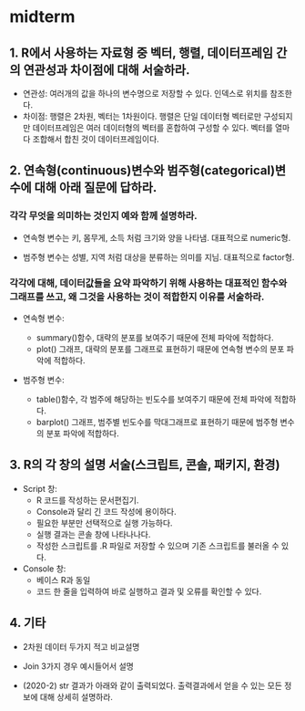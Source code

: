 # midterm

## 1. R에서 사용하는 자료형 중 벡터, 행렬, 데이터프레임 간의 연관성과 차이점에 대해 서술하라.

- 연관성:
여러개의 값을 하나의 변수명으로 저장할 수 있다.
인덱스로 위치를 참조한다.
- 차이점:
행렬은 2차원, 벡터는 1차원이다.
행렬은 단일 데이터형 벡터로만 구성되지만 데이터프레임은 여러 데이터형의 벡터를 혼합하여 구성할 수  있다.
벡터를 열마다 조합해서 합친 것이 데이터프레임이다.

## 2. 연속형(continuous)변수와 범주형(categorical)변수에 대해 아래 질문에 답하라.

### 각각 무엇을 의미하는 것인지 예와 함께 설명하라.

- 연속형 변수는 키, 몸무게, 소득 처럼 크기와 양을 나타냄. 대표적으로 numeric형.

- 범주형 변수는 성별, 지역 처럼 대상을 분류하는 의미를 지님. 대표적으로 factor형.

### 각각에 대해, 데이터값들을 요약 파악하기 위해 사용하는 대표적인 함수와 그래프를 쓰고, 왜 그것을 사용하는 것이 적합한지 이유를 서술하라.

- 연속형 변수:
    - summary()함수, 대략의 분포를 보여주기 때문에 전체 파악에 적합하다.
    - plot() 그래프, 대략의 분포를 그래프로 표현하기 때문에 연속형 변수의 분포 파악에 적합하다.

- 범주형 변수:
    - table()함수, 각 범주에 해당하는 빈도수를 보여주기 때문에 전체 파악에 적합하다.
    - barplot() 그래프, 범주별 빈도수를 막대그래프로 표현하기 때문에 범주형 변수의 분포 파악에 적합하다.

## 3. R의 각 창의 설명 서술(스크립트, 콘솔, 패키지, 환경)

- Script 창:
    - R 코드를 작성하는 문서편집기.
    - Console과 달리 긴 코드 작성에 용이하다.
    - 필요한 부분만 선택적으로 실행 가능하다.
    - 실행 결과는 콘솔 창에 나타나나다.
    - 작성한 스크립트를 .R 파일로 저장할 수 있으며 기존 스크립트를 불러올 수 있다.
- Console 창:
    - 베이스 R과 동일
    - 코드 한 줄을 입력하여 바로 실행하고 결과 및 오류를 확인할 수 있다.

## 4. 기타

- 2차원 데이터 두가지 적고 비교설명

- Join 3가지 경우 예시들어서 설명

- (2020-2) str 결과가 아래와 같이 출력되었다. 출력결과에서 얻을 수 있는 모든 정보에 대해 상세히 설명하라.

